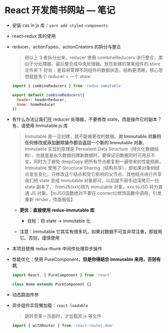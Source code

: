 # React 开发简书网站 — 笔记

- 安装 css in js 库：`yarn add styled-components`
- react-redux 库的使用
- reducer、actionTypes、actionCreators 的拆分与整合

  > 把以上 3 者拆分出来，reducer 使用 combineReducers 进行整合，类似于分处理器，最后整合成中央处理器。放在新建的某某组件的 store 文件夹下
  > 好处：更容易管理不同组件的数据状态，结构更清晰，核心思想就是多个 reducer + 一个 store

  ```js
  import { combineReducers } from 'redux-immutable'

  export default combineReducers({
    header: headerReducer,
    home: homeReducer
  })
  ```

- 有什么办法让我们在 reducer 处理器，不要修改 state，而是操作它的副本？有，请使用 Immutable.js 库

  > Immutable 是一旦创建，就不能被更改的数据。**对 Immutable 对象的任何修改或添加删除操作都会返回一个新的 Immutable 对象**。Immutable 实现的原理是 Persistent Data Structure（持久化数据结构），也就是是永久数据创建新数据时，要保证旧数据同时可用且不变。同时为了避免 deepCopy 把所有节点都复制一遍带来的性能损耗，Immutable 使用了 Structural Sharing（结构共享），即如果对象树结点发生变化，只修改这个结点和受它影响的父节点，其他结点进行共享
  > 我们把 state 变成 Immutable 对象即可。以后就不用手动深拷贝一份 state 副本了。
  > fromJS(xxx)转为 immutable 对象，xxx.toJS() 转为普通 JS 对象。【toJS()函数绝对不要在 connect()修饰函数中调用，引发重新 render，性能极低】

  - **更优：直接使用 redux-immutable 库**

    - 目标：将 state -> Immutable 化

  - 注意：Immutable 它其实有很多坑，如果对数据不可变非常注重，那就用它。否则，谨慎使用

- 本项目使用 redux-thunk 中间件处理异步操作
- 性能优化：使用 PureComponent，**但是你得结合 Immutable 来用，否则有坑**

  ```js
  import React, { PureComponent } from 'react'

  class Home extends PureComponent {}
  ```

- 动态路由传参
- 异步组件实现懒加载：`react-loadable`

  > 跳转至某一页面时，才加载其 js 等文件

  ```js
  import { withRouter } from 'react-router-dom'
  ```
